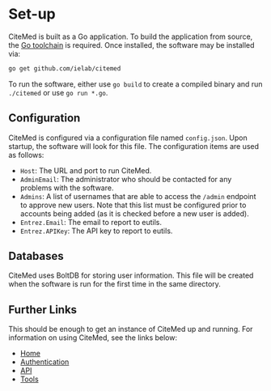# Set-up

CiteMed is built as a Go application. To build the application from source, the [Go toolchain](https://golang.org/) is 
required. Once installed, the software may be installed via:

```bash
go get github.com/ielab/citemed
```

To run the software, either use `go build` to create a compiled binary and run `./citemed` or use `go run *.go`.

## Configuration

CiteMed is configured via a configuration file named `config.json`. Upon startup, the software will look for this file.
The configuration items are used as follows:

 - `Host`: The URL and port to run CiteMed.
 - `AdminEmail`: The administrator who should be contacted for any problems with the software.
 - `Admins`: A list of usernames that are able to access the `/admin` endpoint to approve new users. Note that this list
 must be configured prior to accounts being added (as it is checked before a new user is added).
 - `Entrez.Email`: The email to report to eutils. 
 - `Entrez.APIKey`: The API key to report to eutils. 
  
## Databases

CiteMed uses BoltDB for storing user information. This file will be created when the software is run for the first time
in the same directory.

## Further Links

This should be enough to get an instance of CiteMed up and running. For information on using CiteMed, see the links below:

 - [Home](index.md)
 - [Authentication](authentication.md)
 - [API](api.md)
 - [Tools](tools.md)